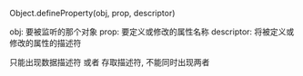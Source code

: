 Object.defineProperty(obj, prop, descriptor)

obj: 要被监听的那个对象
prop: 要定义或修改的属性名称
descriptor: 将被定义或修改的属性的描述符

只能出现数据描述符 或者 存取描述符, 不能同时出现两者